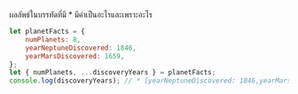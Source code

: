 ผลลัพธ์ในบรรทัดที่มี \* มีค่าเป็นอะไรและเพราะอะไร

```js
let planetFacts = {
    numPlanets: 8,
    yearNeptuneDiscovered: 1846,
    yearMarsDiscovered: 1659,
};
let { numPlanets, ...discoveryYears } = planetFacts;
console.log(discoveryYears); // * [yearNeptuneDiscovered: 1846,yearMarsDiscovered: 1659]
```
